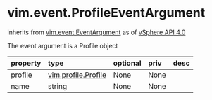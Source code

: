 vim.event.ProfileEventArgument
==============================
inherits from [vim.event.EventArgument](docs/vim.event.EventArgument.md)
as of [vSphere API 4.0](vim.version.md#vim.version.version5)


The event argument is a Profile object

| property | type | optional | priv | desc |
|:---------|:-----|:---------|:-----|:-----|
| profile | [vim.profile.Profile](vim.profile.Profile.md "vim.profile.Profile") | None | None |  |
| name | string | None | None |  |


